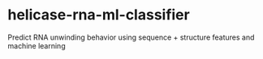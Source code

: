 # helicase-rna-ml-classifier
Predict RNA unwinding behavior using sequence + structure features and machine learning
